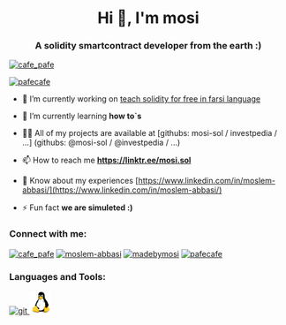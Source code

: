 <h1 align="center">Hi 👋, I'm mosi</h1>
<h3 align="center">A solidity smartcontract developer from the earth :)</h3>

<p align="left"> <a href="https://twitter.com/cafe_pafe" target="blank"><img src="https://img.shields.io/twitter/follow/cafe_pafe?logo=twitter&style=for-the-badge" alt="cafe_pafe" /></a> </p>
<p align="left"> <a href="https://youtube.com/pafecafe" target="blank"><img src="https://img.shields.io/badge/youtube-watch-red/follow/cafe_pafe?logo=youtube&style=for-the-badge&logo=youtube" alt="pafecafe" /></a> </p>

- 🔭 I’m currently working on [teach solidity for free in farsi language](https://youtube.com/pafecafe)

- 🌱 I’m currently learning **how to`s**

- 👨‍💻 All of my projects are available at [githubs: mosi-sol / investpedia / ...]    (githubs: @mosi-sol / @investpedia / ...)

- 📫 How to reach me **https://linktr.ee/mosi.sol**

- 📄 Know about my experiences [https://www.linkedin.com/in/moslem-abbasi/](https://www.linkedin.com/in/moslem-abbasi/)

- ⚡ Fun fact **we are simuleted :)**

<h3 align="left">Connect with me:</h3>
<p align="left">
<a href="https://twitter.com/cafe_pafe" target="blank"><img align="center" src="https://raw.githubusercontent.com/rahuldkjain/github-profile-readme-generator/master/src/images/icons/Social/twitter.svg" alt="cafe_pafe" height="30" width="40" /></a>
<a href="https://linkedin.com/in/moslem-abbasi" target="blank"><img align="center" src="https://raw.githubusercontent.com/rahuldkjain/github-profile-readme-generator/master/src/images/icons/Social/linked-in-alt.svg" alt="moslem-abbasi" height="30" width="40" /></a>
<a href="https://instagram.com/madebymosi" target="blank"><img align="center" src="https://raw.githubusercontent.com/rahuldkjain/github-profile-readme-generator/master/src/images/icons/Social/instagram.svg" alt="madebymosi" height="30" width="40" /></a>
<a href="https://www.youtube.com/c/pafecafe" target="blank"><img align="center" src="https://raw.githubusercontent.com/rahuldkjain/github-profile-readme-generator/master/src/images/icons/Social/youtube.svg" alt="pafecafe" height="30" width="40" /></a>
</p>

<h3 align="left">Languages and Tools:</h3>
<p align="left"> <a href="https://git-scm.com/" target="_blank" rel="noreferrer"> <img src="https://www.vectorlogo.zone/logos/git-scm/git-scm-icon.svg" alt="git" width="40" height="40"/> </a> <a href="https://www.linux.org/" target="_blank" rel="noreferrer"> <img src="https://raw.githubusercontent.com/devicons/devicon/master/icons/linux/linux-original.svg" alt="linux" width="40" height="40"/> </a> </p>
